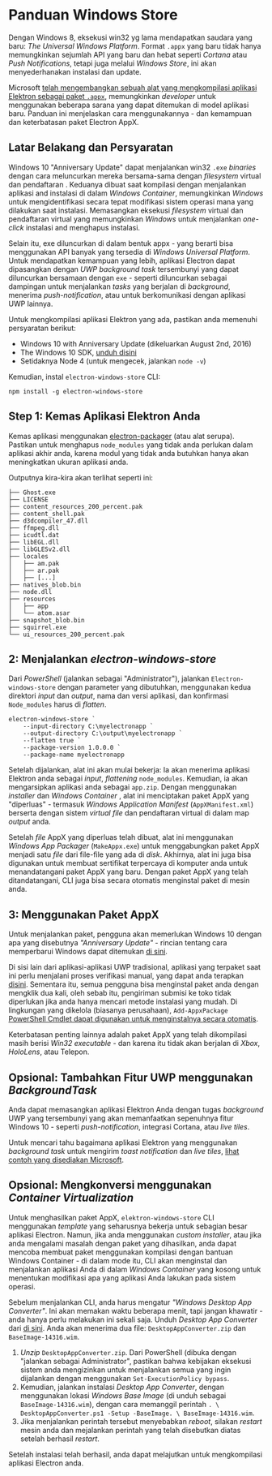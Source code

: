 # Panduan Windows Store

Dengan Windows 8, eksekusi win32 yg lama mendapatkan saudara yang baru: *The
Universal Windows Platform*. Format `.appx` yang baru tidak hanya memungkinkan
sejumlah API yang baru dan hebat seperti *Cortana* atau *Push Notifications*,
tetapi juga melalui *Windows Store*, ini akan menyederhanakan instalasi dan update.

Microsoft [telah mengembangkan sebuah alat yang mengkompilasi aplikasi Elektron sebagai paket `.appx`][electron-windows-store], memungkinkan *developer* untuk menggunakan beberapa
sarana yang dapat ditemukan di model aplikasi baru. Panduan ini menjelaskan cara
menggunakannya - dan kemampuan dan keterbatasan paket Electron AppX.

## Latar Belakang dan Persyaratan

Windows 10 "Anniversary Update" dapat menjalankan win32 `.exe` *binaries* dengan cara
meluncurkan mereka bersama-sama dengan *filesystem* virtual dan pendaftaran . Keduanya
dibuat saat kompilasi dengan menjalankan aplikasi and instalasi di dalam *Windows
Container*, memungkinkan *Windows* untuk mengidentifikasi secara tepat modifikasi
sistem operasi mana yang dilakukan saat instalasi. Memasangkan eksekusi
*filesystem* virtual dan pendaftaran virtual yang memungkinkan *Windows* untuk
menjalankan *one-click* instalasi and menghapus instalasi.

Selain itu, exe diluncurkan di dalam bentuk appx - yang berarti bisa menggunakan
API banyak yang tersedia di *Windows Universal Platform*. Untuk mendapatkan
kemampuan yang lebih, aplikasi Electron dapat dipasangkan dengan *UWP background task*
tersembunyi yang dapat diluncurkan bersamaan dengan `exe` - seperti diluncurkan
sebagai dampingan untuk menjalankan *tasks* yang berjalan di *background*,
menerima *push-notification*, atau untuk berkomunikasi dengan aplikasi UWP lainnya.

Untuk mengkompilasi aplikasi Elektron yang ada, pastikan anda memenuhi
persyaratan berikut:

* Windows 10 with Anniversary Update (dikeluarkan August 2nd, 2016)
* The Windows 10 SDK, [unduh disini][windows-sdk]
* Setidaknya Node 4 (untuk mengecek, jalankan `node -v`)


Kemudian, instal `electron-windows-store` CLI:

```
npm install -g electron-windows-store
```

## Step 1:  Kemas Aplikasi Elektron Anda

Kemas aplikasi menggunakan [electron-packager][electron-packager] (atau alat serupa).
Pastikan untuk menghapus `node_modules` yang tidak anda perlukan dalam aplikasi akhir
anda, karena modul yang tidak anda butuhkan hanya akan meningkatkan ukuran aplikasi anda.

Outputnya kira-kira akan terlihat seperti ini:
```
├── Ghost.exe
├── LICENSE
├── content_resources_200_percent.pak
├── content_shell.pak
├── d3dcompiler_47.dll
├── ffmpeg.dll
├── icudtl.dat
├── libEGL.dll
├── libGLESv2.dll
├── locales
│   ├── am.pak
│   ├── ar.pak
│   ├── [...]
├── natives_blob.bin
├── node.dll
├── resources
│   ├── app
│   └── atom.asar
├── snapshot_blob.bin
├── squirrel.exe
└── ui_resources_200_percent.pak
```


## 2: Menjalankan *electron-windows-store*

Dari *PowerShell* (jalankan sebagai "Administrator"), jalankan
`Electron-windows-store` dengan parameter yang dibutuhkan, menggunakan kedua
direktori *input* dan *output*, nama dan versi aplikasi, dan konfirmasi
`Node_modules` harus di *flatten*.

```
electron-windows-store `
    --input-directory C:\myelectronapp `
    --output-directory C:\output\myelectronapp `
    --flatten true `
    --package-version 1.0.0.0 `
    --package-name myelectronapp
```

Setelah dijalankan, alat ini akan mulai bekerja: Ia akan menerima aplikasi Elektron
anda sebagai *input*, *flattening* `node_modules`. Kemudian, ia akan mengarsipkan
aplikasi anda sebagai `app.zip`. Dengan menggunakan *installer* dan *Windows Container*
, alat ini menciptakan paket AppX yang "diperluas" - termasuk *Windows Application
Manifest* (`AppXManifest.xml`) berserta dengan sistem *virtual file* dan pendaftaran
virtual di dalam map *output* anda.


Setelah *file* AppX yang diperluas telah dibuat, alat ini menggunakan
*Windows App Packager* (`MakeAppx.exe`) untuk menggabungkan paket AppX menjadi satu
*file* dari file-file yang ada di *disk*. Akhirnya, alat ini juga bisa digunakan
untuk membuat sertifikat terpercaya di komputer anda untuk menandatangani paket
AppX yang baru. Dengan paket AppX yang telah ditandatangani, CLI juga bisa
secara otomatis menginstal paket di mesin anda.


## 3: Menggunakan Paket AppX

Untuk menjalankan paket, pengguna akan memerlukan Windows 10 dengan apa
yang disebutnya *"Anniversary Update"* - rincian tentang cara memperbarui Windows
dapat ditemukan [di sini][how-to-update].

Di sisi lain dari aplikasi-aplikasi UWP tradisional, aplikasi yang terpaket saat ini
perlu menjalani proses verifikasi manual, yang dapat anda terapkan
[disini][centennial-campaigns]. Sementara itu, semua pengguna bisa menginstal
paket anda dengan mengklik dua kali, oleh sebab itu, pengiriman submisi ke toko
tidak diperlukan jika anda hanya mencari metode instalasi yang mudah. Di lingkungan
yang dikelola (biasanya perusahaan), `Add-AppxPackage` [PowerShell Cmdlet dapat digunakan untuk menginstalnya secara otomatis][add-appxpackage].

Keterbatasan penting lainnya adalah paket AppX yang telah dikompilasi masih berisi
*Win32 executable* - dan karena itu tidak akan berjalan di *Xbox*, *HoloLens*,
atau Telepon.


## Opsional: Tambahkan Fitur UWP menggunakan *BackgroundTask*

Anda dapat memasangkan aplikasi Elektron Anda dengan tugas *background* UWP yang
tersembunyi yang akan memanfaatkan sepenuhnya fitur Windows 10 - seperti *push-notification*,
integrasi Cortana, atau *live tiles*.

Untuk mencari tahu bagaimana aplikasi Elektron yang menggunakan *background task*
untuk mengirim *toast notification* dan *live tiles*, [lihat contoh yang disediakan Microsoft][background-task].


## Opsional: Mengkonversi menggunakan *Container Virtualization*

Untuk menghasilkan paket AppX, `elektron-windows-store` CLI menggunakan *template*
yang seharusnya bekerja untuk sebagian besar aplikasi Electron. Namun, jika anda
menggunakan *custom installer*, atau jika anda mengalami masalah dengan paket
yang dihasilkan, anda dapat mencoba membuat paket menggunakan kompilasi dengan
bantuan Windows Container - di dalam mode itu, CLI akan menginstal dan menjalankan
aplikasi Anda di dalam *Windows Container* yang kosong untuk menentukan
modifikasi apa yang aplikasi Anda lakukan pada sistem operasi.

Sebelum menjalankan CLI, anda harus mengatur *"Windows Desktop App Converter"*.
Ini akan memakan waktu beberapa menit, tapi jangan khawatir - anda hanya perlu
melakukan ini sekali saja. Unduh *Desktop App Converter* dari [di sini][app-converter].
Anda akan menerima dua file: `DesktopAppConverter.zip` dan` BaseImage-14316.wim`.

1. *Unzip* `DesktopAppConverter.zip`. Dari PowerShell (dibuka dengan
  "jalankan sebagai Administrator", pastikan bahwa kebijakan eksekusi sistem
anda mengizinkan untuk menjalankan semua yang ingin dijalankan dengan menggunakan `Set-ExecutionPolicy bypass`.
2. Kemudian, jalankan instalasi *Desktop App Converter*, dengan menggunakan lokasi
*Windows Base Image* (di unduh sebagai `BaseImage-14316.wim`), dengan cara memanggil
perintah `. \ DesktopAppConverter.ps1 -Setup -BaseImage. \ BaseImage-14316.wim`.
3. Jika menjalankan perintah tersebut menyebabkan *reboot*, silakan *restart*
mesin anda dan mejalankan perintah yang telah disebutkan diatas setelah berhasil
*restart*.

Setelah instalasi telah berhasil, anda dapat melajutkan untuk mengkompilasi
aplikasi Electron anda.

[windows-sdk]: https://developer.microsoft.com/en-us/windows/downloads/windows-10-sdk
[app-converter]: https://www.microsoft.com/en-us/download/details.aspx?id=51691
[add-appxpackage]: https://technet.microsoft.com/en-us/library/hh856048.aspx
[electron-packager]: https://github.com/electron-userland/electron-packager
[electron-windows-store]: https://github.com/catalystcode/electron-windows-store
[background-task]: https://github.com/felixrieseberg/electron-uwp-background
[centennial-campaigns]: https://developer.microsoft.com/en-us/windows/projects/campaigns/desktop-bridge
[how-to-update]: https://blogs.windows.com/windowsexperience/2016/08/02/how-to-get-the-windows-10-anniversary-update
